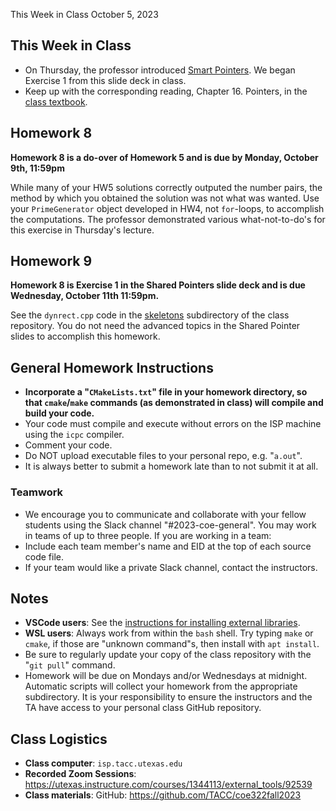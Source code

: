 This Week in Class October 5, 2023

## This Week in Class 

* On Thursday, the professor introduced [Smart Pointers](https://github.com/TACC/coe322fall2023/blob/main/lectures/Smart%20Pointers.pdf).  We began Exercise 1 from this slide deck in class.   
* Keep up with the corresponding reading, Chapter 16. Pointers, in the [class textbook](https://github.com/TACC/coe322fall2023/blob/main/EijkhoutIntroSciProgramming-book.pdf).  

## Homework 8

**Homework 8 is a do-over of Homework 5 and is due by Monday, October 9th, 11:59pm**

While many of your HW5 solutions correctly outputed the number pairs, the method by which you obtained the solution was not what was wanted.  Use your `PrimeGenerator` object developed in HW4, not `for`-loops, to accomplish the computations.  The professor demonstrated various what-not-to-do's for this exercise in Thursday's lecture.

## Homework 9 

**Homework 8 is Exercise 1 in the Shared Pointers slide deck and is due Wednesday, October 11th 11:59pm.**  

See the `dynrect.cpp` code in the [skeletons](https://github.com/TACC/coe322fall2023/tree/main/skeletons) subdirectory of the class repository.  You do not need the advanced topics in the Shared Pointer slides to accomplish this homework.  


## General Homework Instructions

* **Incorporate a "`CMakeLists.txt`" file in your homework directory, so that `cmake`/`make` commands (as demonstrated in class) will compile and build your code.**
* Your code must compile and execute without errors on the ISP machine using the `icpc` compiler.  
* Comment your code.
* Do NOT upload executable files to your personal repo, e.g. "`a.out`".
* It is always better to submit a homework late than to not submit it at all.

### Teamwork

* We encourage you to communicate and collaborate with your fellow students using the Slack channel "#2023-coe-general".  You may work in teams of up to three people.  If you are working in a team:
* Include each team member's name and EID at the top of each source code file.
* If your team would like a private Slack channel, contact the instructors.

## Notes

* **VSCode users**: See the [instructions for installing external libraries](https://github.com/TACC/coe322fall2023/blob/main/tutorials/VSCode%20and%20libraries.pdf).
* **WSL users**: Always work from within the `bash` shell. Try typing `make` or `cmake`, if those are "unknown command"s, then install with `apt install`.
* Be sure to regularly update your copy of the class repository with the "`git pull`" command.
* Homework will be due on Mondays and/or Wednesdays at midnight.  Automatic scripts will collect your homework from the appropriate subdirectory.  It is your responsibility to ensure the instructors and the TA have access to your personal class GitHub repository.


## Class Logistics

* **Class computer**: `isp.tacc.utexas.edu`
* **Recorded Zoom Sessions**: <https://utexas.instructure.com/courses/1344113/external_tools/92539>
* **Class materials**: GitHub: <https://github.com/TACC/coe322fall2023>


